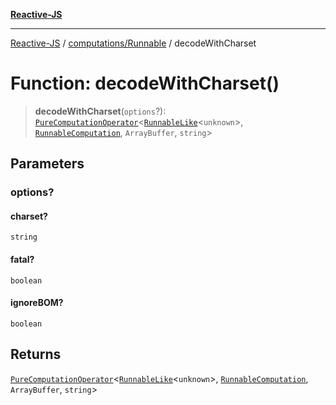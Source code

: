 [**Reactive-JS**](../../../README.md)

***

[Reactive-JS](../../../README.md) / [computations/Runnable](../README.md) / decodeWithCharset

# Function: decodeWithCharset()

> **decodeWithCharset**(`options`?): [`PureComputationOperator`](../../type-aliases/PureComputationOperator.md)\<[`RunnableLike`](../../interfaces/RunnableLike.md)\<`unknown`\>, [`RunnableComputation`](../interfaces/RunnableComputation.md), `ArrayBuffer`, `string`\>

## Parameters

### options?

#### charset?

`string`

#### fatal?

`boolean`

#### ignoreBOM?

`boolean`

## Returns

[`PureComputationOperator`](../../type-aliases/PureComputationOperator.md)\<[`RunnableLike`](../../interfaces/RunnableLike.md)\<`unknown`\>, [`RunnableComputation`](../interfaces/RunnableComputation.md), `ArrayBuffer`, `string`\>
